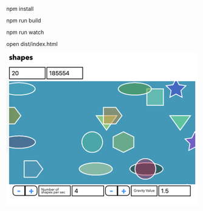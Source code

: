 npm install

npm run build

npm run watch

open dist/index.html

![alt text](https://github.com/KHromak/Shapes-pixijs-gsap-game-/blob/dev/sreenshot/shapes_img.png)
